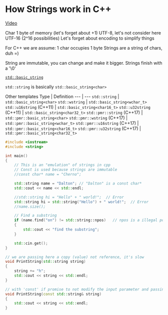 # How Strings work in C++

[Video](https://www.youtube.com/watch?v=ijIxcB9qjaU&t=0s&index=33&list=PLlrATfBNZ98dudnM48yfGUldqGD0S4FFb)

Char 1 byte of memory (let's forget about +1) UTF-8, let's not consider here UTF-16 (2^16 possibilities)
Let's forget about encoding to simplify things

For C++ we are assume: 1 char occupies 1 byte
Strings are a string of chars, duh =)

String are immutable, you can change and make it bigger.
Strings finish with a '\0'

[`std::basic_string`](https://en.cppreference.com/w/cpp/string/basic_string)

`std::string` is basically `std::basic_string<char>`

Other templates
Type | Definition
--- | ---
`std::string` | `std::basic_string<char>`
`std::wstring` | `std::basic_string<wchar_t>`
`std::u16string` (C++11) | `std::basic_string<char16_t>`
`std::u32string` (C++11) | `std::basic_string<char32_t>`
`std::pmr::string` (C++17) | `std::pmr::basic_string<char>`
`std::pmr::wstring` (C++17) | `std::pmr::basic_string<wchar_t>`
`std::pmr::u16string` (C++17) | `std::pmr::basic_string<char16_t>`
`std::pmr::u32string` (C++17) | `std::pmr::basic_string<char32_t>`

```cpp
#include <iostream>
#include <string>

int main()
{
    // This is an "emulation" of strings in cpp
    // Const is used because strings are immutable
    //const char* name = "Cherno";

    std::string name = "Dalton"; // "Dalton" is a const char*
    std::cout << name << std::endl;

    //std::string hi = "Hello" + " world!";  // Error
    std::string hi = std::string("Hello") + " world!";  // Error
    //name.size();

    // Find a substring
    if (name.find("on") != std::string::npos)	// npos is a illegal position
    {
        std::cout << "find the substring";
    }

    std::cin.get();
}

// we are passing here a copy (value) not reference, it's slow
void PrintString(std::string string)
{
    string += "h";
    std::cout << string << std::endl;
}

// with 'const' if promise to not modify the input parameter and passing by reference (&) it's faster
void PrintString(const std::string& string)
{
    std::cout << string << std::endl;
}

```